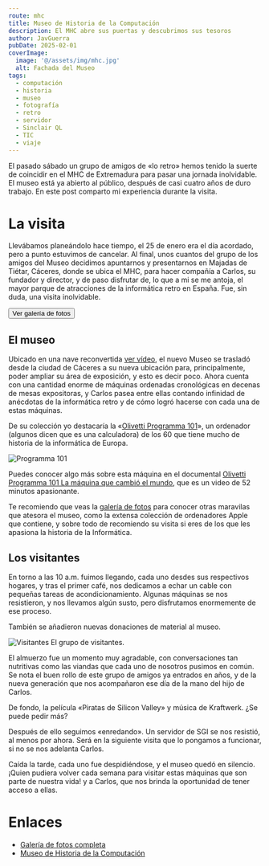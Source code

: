 ```yaml
---
route: mhc
title: Museo de Historia de la Computación
description: El MHC abre sus puertas y descubrimos sus tesoros
author: JavGuerra
pubDate: 2025-02-01
coverImage:
  image: '@/assets/img/mhc.jpg'
  alt: Fachada del Museo
tags:
  - computación
  - historia
  - museo
  - fotografía
  - retro
  - servidor
  - Sinclair QL
  - TIC
  - viaje
---
```


El pasado sábado un grupo de amigos de «lo retro» hemos tenido la suerte de coincidir en el MHC de Extremadura para pasar una jornada inolvidable. El museo está ya abierto al público, después de casi cuatro años de duro trabajo. En este post comparto mi experiencia durante la visita.

# La visita

Llevábamos planeándolo hace tiempo, el 25 de enero era el día acordado, pero a punto estuvimos de cancelar. Al final, unos cuantos del grupo de los amigos del Museo decidimos apuntarnos y presentarnos en Majadas de Tiétar, Cáceres, donde se ubica el MHC, para hacer compañía a Carlos, su fundador y director, y de paso disfrutar de, lo que a mi se me antoja, el mayor parque de atracciones de la informática retro en España. Fue, sin duda, una visita inolvidable.

[<button>Ver galería de fotos</button>](https://javguerra.badared.com/galeria/?dir=2025-01-MHC)

## El museo

Ubicado en una nave reconvertida [ver vídeo](https://youtu.be/SZndY7i8ZDk?si=1QvcATbcX3sZ_GCj), el nuevo Museo se trasladó desde la ciudad de Cáceres a su nueva ubicación para, principalmente, poder ampliar su área de exposición, y esto es decir poco. Ahora cuenta con una cantidad enorme de máquinas ordenadas cronológicas en decenas de mesas expositoras, y Carlos pasea entre ellas contando infinidad de anécdotas de la informática retro y de cómo logró hacerse con cada una de estas máquinas.

De su colección yo destacaría la «[Olivetti Programma 101](https://es.wikipedia.org/wiki/Programma_101)», un ordenador (algunos dicen que es una calculadora) de los 60 que tiene mucho de historia de la informática de Europa.

![Programma 101](https://javguerra.badared.com/galeria/photos/2025-01-MHC/Programma_101.jpg)

Puedes conocer algo más sobre esta máquina en el documental [Olivetti Programma 101 La máquina que cambió el mundo](https://youtu.be/gm_XuJS7tZY?si=95ESm1ut8USSUYVf), que es un video de 52 minutos apasionante.

Te recomiendo que veas la [galería de fotos](https://javguerra.badared.com/galeria/?dir=2025-01-MHC) para conocer otras maravilas que atesora el museo, como la extensa colección de ordenadores Apple que contiene, y sobre todo de recomiendo su visita si eres de los que les apasiona la historia de la Informática.

## Los visitantes

En torno a las 10 a.m. fuimos llegando, cada uno desdes sus respectivos hogares, y tras el primer café, nos dedicamos a echar un cable con pequeñas tareas de acondicionamiento. Algunas máquinas se nos resistieron, y nos llevamos algún susto, pero disfrutamos enormemente de ese proceso.

También se añadieron nuevas donaciones de material al museo.

![Visitantes](@/assets/img/mhc-grupo.jpg)
El grupo de visitantes.

El almuerzo fue un momento muy agradable, con conversaciones tan nutritivas como las viandas que cada uno de nosotros pusimos en común. Se nota el buen rollo de este grupo de amigos ya entrados en años, y de la nueva generación que nos acompañaron ese día de la mano del hijo de Carlos.

De fondo, la película «Piratas de Silicon Valley» y música de Kraftwerk. ¿Se puede pedir más?

Después de ello seguimos «enredando». Un servidor de SGI se nos resistió, al menos por ahora. Será en la siguiente visita que lo pongamos a funcionar, si no se nos adelanta Carlos.

Caída la tarde, cada uno fue despidiéndose, y el museo quedó en silencio. ¡Quien pudiera volver cada semana para visitar estas máquinas que son parte de nuestra vida! y a Carlos, que nos brinda la oportunidad de tener acceso a ellas.

# Enlaces

- [Galería de fotos completa](https://javguerra.badared.com/galeria/?dir=2025-01-MHC)
- [Museo de Historia de la Computación](https://museohc.com/)